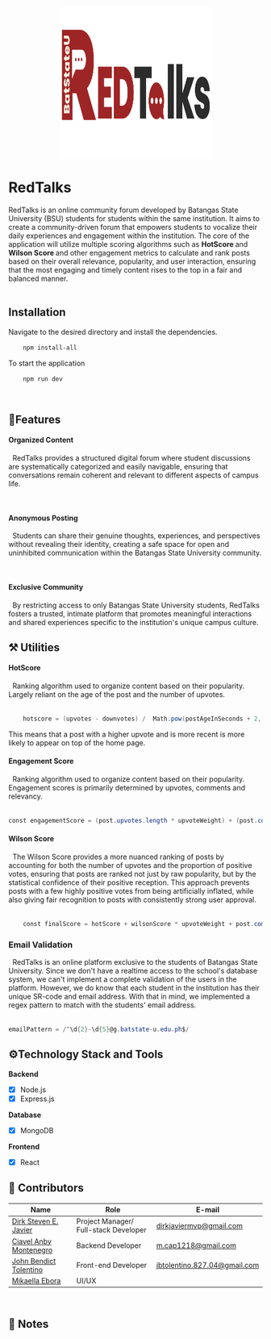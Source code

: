 <p align = "center">
  <img src = "Redtalks_logo.png" width = "300" height = "300" alt="LogoInsert"> 
</p>




# RedTalks 


RedTalks is an online community forum developed by Batangas State University (BSU) students for students within the same institution. It aims to create a community-driven forum that empowers students to vocalize their daily experiences and engagement within the institution. The core of the application will utilize multiple scoring algorithms such as <b> HotScore </b> and <b>Wilson Score </b> and other engagement metrics to calculate and rank posts based on their overall relevance, popularity, and user interaction, ensuring that the most engaging and timely content rises to the top in a fair and balanced manner.	
<br>

## Installation

Navigate to the desired directory and install the dependencies. 


``` powershell
    npm install-all
``` 

To start the application 

``` powershell
    npm run dev
```

<br>


## 🎯Features 




#### Organized Content 

&nbsp; RedTalks provides a structured digital forum where student discussions are systematically categorized and easily navigable, ensuring that conversations remain coherent and relevant to different aspects of campus life.

<br>


#### Anonymous Posting

&nbsp; Students can share their genuine thoughts, experiences, and perspectives without revealing their identity, creating a safe space for open and uninhibited communication within the Batangas State University community.  

<br>


#### Exclusive Community

&nbsp; By restricting access to only Batangas State University students, RedTalks fosters a trusted, intimate platform that promotes meaningful interactions and shared experiences specific to the institution's unique campus culture.



## ⚒️ Utilities



#### HotScore 

&nbsp; Ranking algorithm used to organize content based on their popularity. Largely reliant on the age of the post and the number of upvotes. 


``` powershell

    hotscore = (upvotes - downvotes) /  Math.pow(postAgeInSeconds + 2, 1.5)

```

This means that a post with a higher upvote and is more recent is more likely to appear on top of the home page. 


#### Engagement Score 

&nbsp; Ranking algorithm used to organize content based on their popularity. Engagement scores is primarily determined by upvotes, comments and relevancy. 

``` powershell

const engagementScore = (post.upvotes.length * upvoteWeight) + (post.comments.length * commentWeight);

```




#### Wilson Score

&nbsp;  The Wilson Score provides a more nuanced ranking of posts by accounting for both the number of upvotes and the proportion of positive votes, ensuring that posts are ranked not just by raw popularity, but by the statistical confidence of their positive reception. This approach prevents posts with a few highly positive votes from being artificially inflated, while also giving fair recognition to posts with consistently strong user approval.

``` powershell

    const finalScore = hotScore + wilsonScore * upvoteWeight + post.comments.length * commentWeight + recencyScore;

```







### Email Validation

&nbsp; RedTalks is an online platform exclusive to the students of Batangas State University. Since we don't have a realtime access to the school's database system, we can't implement a complete validation of the users in the platform. However, we do know that each student in the institution has their unique SR-code and email address. With that in mind, we implemented a regex pattern to match with the students' email address. 


``` powershell

emailPattern = /^\d{2}-\d{5}@g.batstate-u.edu.ph$/


```


## ⚙️Technology Stack and Tools

<b>Backend </b> <br>

- [x] Node.js <br>
- [x] Express.js <br>

<b> Database </b> </br>


- [x] MongoDB

<b>Frontend </b>

- [x] React



## 👷‍ Contributors<br>

| Name | Role | E-mail |
| --- | --- | --- |
| <a href = "https://github.com/DirkSteven">Dirk Steven E. Javier</a> | Project Manager/ Full-stack Developer | dirkjaviermvp@gmail.com | Allonsy -Discord |
| <a href = "https://github.com/LanceAndrei04">Ciavel Anby Montenegro </a>|  Backend Developer  | m.cap1218@gmail.com |
| <a href = "https://github.com/AeronEvangelista">John Bendict Tolentino </a>| Front-end Developer | jbtolentino.827.04@gmail.com |
| <a href = "(https://github.com/mikaebora">Mikaella Ebora </a>| UI/UX |  | mikaellapebora@gmail.com



<br>


##  <a id = "notes"> 📝 Notes </a><br>
<!-- [1] *** INSERT NOTE ***










